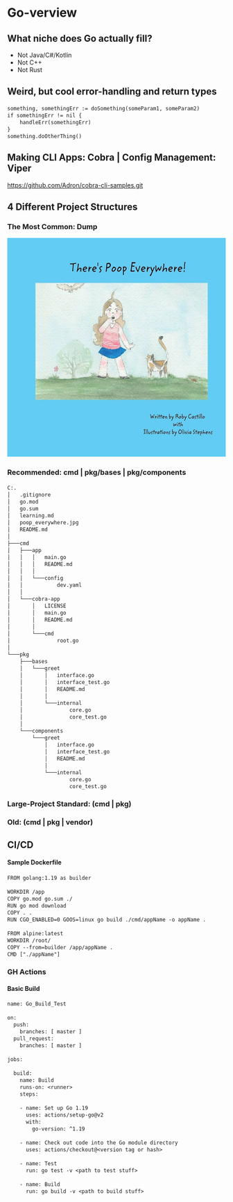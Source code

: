 # Go-verview

## What niche does Go actually fill?

- Not Java/C#/Kotlin
- Not C++
- Not Rust

## Weird, but cool error-handling and return types

```
something, somethingErr := doSomething(someParam1, someParam2)
if somethingErr != nil {
	handleErr(somethingErr)
}
something.doOtherThing()
```

## Making CLI Apps: Cobra | Config Management: Viper

https://github.com/Adron/cobra-cli-samples.git

## 4 Different Project Structures

### The Most Common: Dump

![Poop Everywhere](poop_everywhere.jpg)

### Recommended: cmd | pkg/bases | pkg/components

```
C:.
│   .gitignore
│   go.mod
│   go.sum
│   learning.md
│   poop_everywhere.jpg
│   README.md
│
├───cmd
│   ├───app
│   │   │   main.go
│   │   │   README.md
│   │   │
│   │   └───config
│   │           dev.yaml
│   │
│   └───cobra-app
│       │   LICENSE
│       │   main.go
│       │   README.md
│       │
│       └───cmd
│               root.go
│
└───pkg
    ├───bases
    │   └───greet
    │       │   interface.go
    │       │   interface_test.go
    │       │   README.md
    │       │
    │       └───internal
    │               core.go
    │               core_test.go
    │
    └───components
        └───greet
            │   interface.go
            │   interface_test.go
            │   README.md
            │
            └───internal
                    core.go
                    core_test.go
```

### Large-Project Standard: (cmd | pkg)

### Old: (cmd | pkg | vendor)

## CI/CD

#### Sample Dockerfile

```
FROM golang:1.19 as builder

WORKDIR /app
COPY go.mod go.sum ./
RUN go mod download
COPY . .
RUN CGO_ENABLED=0 GOOS=linux go build ./cmd/appName -o appName .

FROM alpine:latest
WORKDIR /root/
COPY --from=builder /app/appName .
CMD ["./appName"]

```

### GH Actions

#### Basic Build

```
name: Go_Build_Test

on:
  push:
    branches: [ master ]
  pull_request:
    branches: [ master ]

jobs:

  build:
    name: Build
    runs-on: <runner>
    steps:

    - name: Set up Go 1.19
      uses: actions/setup-go@v2
      with:
        go-version: ^1.19

    - name: Check out code into the Go module directory
      uses: actions/checkout@<version tag or hash>

    - name: Test
      run: go test -v <path to test stuff>

    - name: Build
      run: go build -v <path to build stuff>

```
